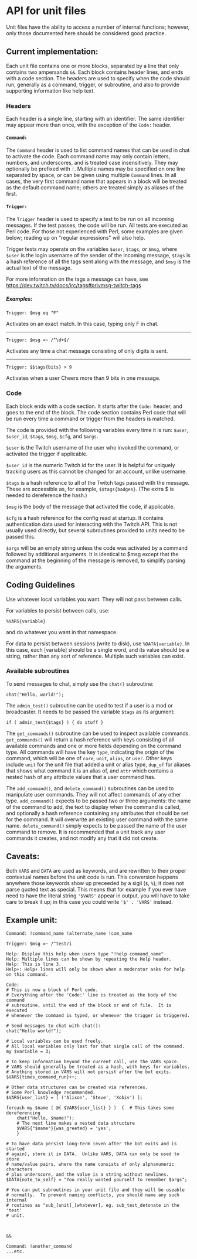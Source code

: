 # API for unit files

Unit files have the ability to access a number of internal functions;
however, only those documented here should be considered good practice.

## Current implementation:

Each unit file contains one or more blocks,
separated by a line that only contains two ampersands `&&`.
Each block contains header lines, and ends with a code section.
The headers are used to specify when the code should run,
generally as a command, trigger, or subroutine,
and also to provide supporting information like help text.


### Headers

Each header is a single line, starting with an identifier.
The same identifier may appear more than once,
with the exception of the `Code:` header.


#### `Command:`

The `Command` header is used to list command names
that can be used in chat to activate the code.
Each command name may only contain letters, numbers, and underscores,
and is treated case insensitively.
They may optionally be prefixed with `!`.
Multiple names may be specified on one line separated by space,
or can be given using multiple `Command` lines.
In all cases, the very first command name that appears in a block will be
treated as the default command name;
others are treated simply as aliases of the first.


#### `Trigger:`

The `Trigger` header is used to specify a test
to be run on all incoming messages.
If the test passes, the code will be run.
All tests are executed as Perl code.
For those not experienced with Perl, some examples are given below;
reading up on "regular expressions" will also help.

Trigger tests may operate on the variables `$user`, `$tags`, or `$msg`,
where `$user` is the login username of the sender of the incoming message,
`$tags` is a hash reference of all the tags sent along with the message,
and `$msg` is the actual text of the message.

For more information on the tags a message can have, see
https://dev.twitch.tv/docs/irc/tags#privmsg-twitch-tags


##### Examples:

    Trigger: $msg eq "F"

Activates on an exact match.  In this case, typing only F in chat.

----

    Trigger: $msg =~ /^\d+$/

Activates any time a chat message consisting of only digits is sent.

----

    Trigger: $$tags{bits} > 9

Activates when a user Cheers more than 9 bits in one message.





### Code

Each block ends with a code section.
It starts after the `Code:` header, and goes to the end of the block.
The code section contains Perl code that will be run
every time a command or trigger from the headers is matched.

The code is provided with the following variables every time it is run:
`$user`, `$user_id`, `$tags`, `$msg`, `$cfg`, and `$args`.

`$user` is the Twitch username of the user who invoked the command,
or activated the trigger if applicable.

`$user_id` is the numeric Twitch id for the user.  It is helpful for
uniquely tracking users as this cannot be changed for an account, unlike
username.

`$tags` is a hash reference to all of the Twitch tags passed with the message.
These are accessible as, for example, `$$tags{badges}`.
(The extra $ is needed to dereference the hash.)

`$msg` is the body of the message that activated the code, if applicable.

`$cfg` is a hash reference for the config read at startup.
It contains authentication data used for interacting with the Twitch API.
This is not usually used directly,
but several subroutines provided to units need to be passed this.

`$args` will be an empty string unless the code was activated by
a command followed by additional arguments.
It is identical to $msg except that the command at the beginning of the message
is removed, to simplify parsing the arguments.



## Coding Guidelines

Use whatever local variables you want.
They will not pass between calls.

For variables to persist between calls, use:

    %VARS{variable}

and do whatever you want in that namespace.

For data to persist between sessions (write to disk), use `%DATA{variable}`.
In this case, each [variable] should be a single word,
and its value should be a string, rather than any sort of reference.
Multiple such variables can exist.


### Available subroutines

To send messages to chat, simply use the `chat()` subroutine:

    chat("Hello, world!");


The `admin_test()` subroutine can be used to test
if a user is a mod or broadcaster.
It needs to be passed the variable `$tags` as its argument:

    if ( admin_test{$tags} ) { do stuff }


The `get_commands()` subroutine can be used to inspect available commands. 
`get_commands()` will return a hash reference with keys consisting of all
available commands and one or more fields depending on the command type. 
All commands will have the key `type`, indicating the origin of the
command, which will be one of `core`, `unit`, `alias`, or `user`.  Other
keys include `unit` for the unit file that added a unit or alias type,
`dup_of` for aliases that shows what command it is an alias of, and
`attr` which contains a nested hash of any attribute values that a user
command has.

The `add_command()`, and `delete_command()` subroutines can be used to
manipulate user commands.  They will not affect commands of any other
type.  `add_command()` expects to be passed two or three arguments: the
name of the command to add, the text to display when the command is
called, and optionally a hash reference containing any attributes that
should be set for the command.  It will overwrite an existing user
command with the same name.  `delete_command()` simply expects to be
passed the name of the user command to remove.  It is recommended that a
unit track any user commands it creates, and not modify any that it did
not create.



## Caveats:

Both `VARS` and `DATA` are used as keywords, and are rewritten to their
proper contextual names before the unit code is run.  This conversion
happens anywhere those keywords show up preceeded by a sigil (`$`, `%`);
it does not parse quoted text as special.  This means that for example if
you ever have need to have the literal string `'$VARS'` appear in output,
you will have to take care to break it up; in this case you could write
`'$' . 'VARS'` instead.


## Example unit:

    Command: !command_name !alternate_name !com_name
    
    Trigger: $msg =~ /^test/i
    
    Help: Display this help when users type "!help command_name"
    Help: Multiple lines can be shown by repeating the Help header.
    Help: This is line 3.
    Help+: Help+ lines will only be shown when a moderator asks for help on this command.
    
    Code:
    # This is now a block of Perl code.
    # Everything after the 'Code:' line is treated as the body of the command
    # subroutine, until the end of the block or end of file.  It is executed
    # whenever the command is typed, or whenever the trigger is triggered.
    
    # Send messages to chat with chat():
    chat("Hello world!");
    
    # Local variables can be used freely.
    # All local variables only last for that single call of the command.
    my $variable = 3;
    
    # To keep information beyond the current call, use the VARS space.
    # VARS should generally be treated as a hash, with keys for variables.
    # Anything stored in VARS will not persist after the bot exits.
    $VARS{times_command_run}++;
    
    # Other data structures can be created via references.
    # Some Perl knowledge recommended.
    $VARS{user_list} = [ ('Alison', 'Steve', 'Xobiv') ];
    
    foreach my $name ( @{ $VARS{user_list} } )  {  # This takes some dereferencing
        chat("Hello, $name!");
        # The next line makes a nested data structure
        $VARS{"$name"}{was_greeted} = 'yes';
        }
    
    # To have data persist long-term (even after the bot exits and is started
    # again), store it in DATA.  Unlike VARS, DATA can only be used to store
    # name/value pairs, where the name consists of only alphanumeric characters
    # plus underscore, and the value is a string without newlines.
    $DATA{note_to_self} = "You really wanted yourself to remember $args";
    
    # You can put subroutines in your unit file and they will be useable
    # normally.  To prevent naming conflicts, you should name any such internal
    # routines as "sub_[unit]_[whatever], eg. sub_test_detonate in the 'test'
    # unit.



    &&
    
    Command: !another_command
    ...etc.
    






